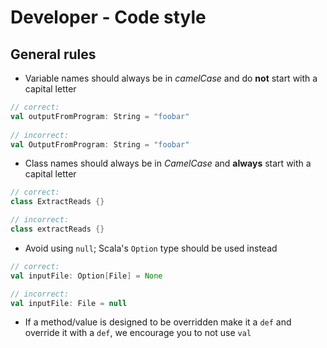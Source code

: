 # Developer - Code style

## General rules
- Variable names should always be in *camelCase* and do **not** start with a capital letter

```scala
// correct: 
val outputFromProgram: String = "foobar"
 
// incorrect:
val OutputFromProgram: String = "foobar"
```

- Class names should always be in *CamelCase* and **always** start with a capital letter

```scala
// correct:
class ExtractReads {}

// incorrect:
class extractReads {}

```

- Avoid using `null`; Scala's `Option` type should be used instead

```scala
// correct:
val inputFile: Option[File] = None

// incorrect:
val inputFile: File = null

```
- If a method/value is designed to be overridden make it a `def` and override it with a `def`, we encourage you to not use `val`

